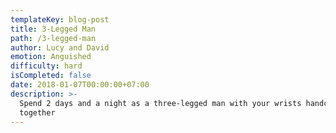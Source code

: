 ```yaml
---
templateKey: blog-post
title: 3-Legged Man
path: /3-legged-man
author: Lucy and David
emotion: Anguished
difficulty: hard
isCompleted: false
date: 2018-01-07T00:00:00+07:00
description: >-
  Spend 2 days and a night as a three-legged man with your wrists handcuffed
  together
---
```


